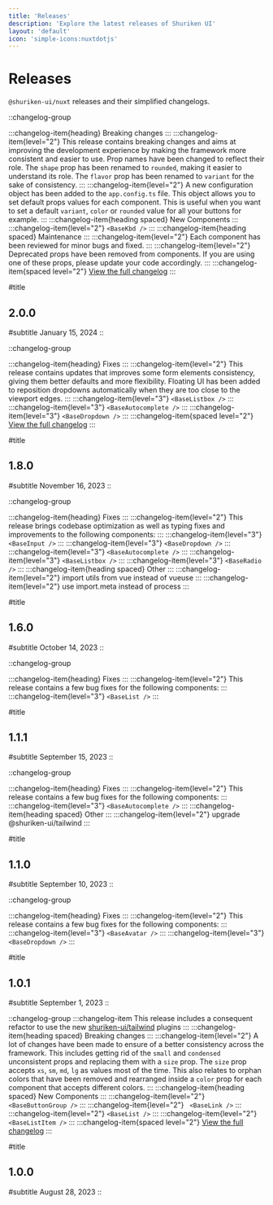 ```yaml
---
title: 'Releases'
description: 'Explore the latest releases of Shuriken UI'
layout: 'default'
icon: 'simple-icons:nuxtdotjs'
---
```


# Releases

`@shuriken-ui/nuxt` releases and their simplified changelogs.

::changelog-group

:::changelog-item{heading}
Breaking changes
:::
:::changelog-item{level="2"}
This release contains breaking changes and aims at improving the development experience by making the framework more consistent and easier to use. Prop names have been changed to reflect their role. The `shape` prop has been renamed to `rounded`, making it easier to understand its role. The `flavor` prop has been renamed to `variant` for the sake of consistency.
:::
:::changelog-item{level="2"}
A new configuration object has been added to the `app.config.ts` file. This object allows you to set default props values for each component. This is useful when you want to set a default `variant`, `color` or `rounded` value for all your buttons for example.
:::
:::changelog-item{heading spaced}
New Components
:::
:::changelog-item{level="2"}
`<BaseKbd />`
:::
:::changelog-item{heading spaced}
Maintenance
:::
:::changelog-item{level="2"}
Each component has been reviewed for minor bugs and fixed.
:::
:::changelog-item{level="2"}
Deprecated props have been removed from components. If you are using one of these props, please update your code accordingly.
:::
:::changelog-item{spaced level="2"}
[View the full changelog](/changelog/nuxt#_200-release)
:::

#title
## 2.0.0

#subtitle
January 15, 2024
::

::changelog-group

:::changelog-item{heading}
Fixes
:::
:::changelog-item{level="2"}
This release contains updates that improves some form elements consistency, giving them better defaults and more flexibility. Floating UI has been added to reposition dropdowns automatically when they are too close to the viewport edges.
:::
:::changelog-item{level="3"}
`<BaseListbox />`
:::
:::changelog-item{level="3"}
`<BaseAutocomplete />`
:::
:::changelog-item{level="3"}
`<BaseDropdown />`
:::
:::changelog-item{spaced level="2"}
[View the full changelog](/changelog/nuxt#_180-release)
:::

#title

## 1.8.0

#subtitle
November 16, 2023
::

::changelog-group

:::changelog-item{heading}
Fixes
:::
:::changelog-item{level="2"}
This release brings codebase optimization as well as typing fixes and improvements to the following components:
:::
:::changelog-item{level="3"}
`<BaseInput />`
:::
:::changelog-item{level="3"}
`<BaseDropdown />`
:::
:::changelog-item{level="3"}
`<BaseAutocomplete />`
:::
:::changelog-item{level="3"}
`<BaseListbox />`
:::
:::changelog-item{level="3"}
`<BaseRadio />`
:::
:::changelog-item{heading spaced}
Other
:::
:::changelog-item{level="2"}
import utils from vue instead of vueuse
:::
:::changelog-item{level="2"}
use import.meta instead of process
:::

#title

## 1.6.0

#subtitle
October 14, 2023
::

::changelog-group

:::changelog-item{heading}
Fixes
:::
:::changelog-item{level="2"}
This release contains a few bug fixes for the following components:
:::
:::changelog-item{level="3"}
`<BaseList />`
:::

#title

## 1.1.1

#subtitle
September 15, 2023
::

::changelog-group

:::changelog-item{heading}
Fixes
:::
:::changelog-item{level="2"}
This release contains a few bug fixes for the following components:
:::
:::changelog-item{level="3"}
`<BaseAutocomplete />`
:::
:::changelog-item{heading spaced}
Other
:::
:::changelog-item{level="2"}
upgrade @shuriken-ui/tailwind
:::

#title

## 1.1.0

#subtitle
September 10, 2023
::

::changelog-group

:::changelog-item{heading}
Fixes
:::
:::changelog-item{level="2"}
This release contains a few bug fixes for the following components:
:::
:::changelog-item{level="3"}
`<BaseAvatar />`
:::
:::changelog-item{level="3"}
`<BaseDropdown />`
:::

#title

## 1.0.1

#subtitle
September 1, 2023
::

::changelog-group
:::changelog-item
This release includes a consequent refactor to use the new [shuriken-ui/tailwind](https://github.com/shuriken-ui/tailwind) plugins
:::
:::changelog-item{heading spaced}
Breaking changes
:::
:::changelog-item{level="2"}
A lot of changes have been made to ensure of a better consistency across the framework. This includes getting rid of the `small` and `condensed` unconsistent props and replacing them with a `size` prop. The `size` prop accepts `xs`, `sm`, `md`, `lg` as values most of the time. This also relates to orphan colors that have been removed and rearranged inside a `color` prop for each component that accepts different colors.
:::
:::changelog-item{heading spaced}
New Components
:::
:::changelog-item{level="2"}
`<BaseButtonGroup />`
:::
:::changelog-item{level="2"}
` <BaseLink />`
:::
:::changelog-item{level="2"}
`<BaseList />`
:::
:::changelog-item{level="2"}
`<BaseListItem />`
:::
:::changelog-item{spaced level="2"}
[View the full changelog](/changelog/nuxt#_100-release)
:::

#title

## 1.0.0

#subtitle
August 28, 2023
::
